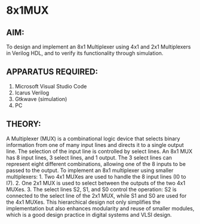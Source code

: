# 8x1MUX
## AIM: 
To design and implement an 8x1 Multiplexer using 4x1 and 2x1 Multiplexers in Verilog HDL, and to verify its functionality through simulation. 
## APPARATUS REQUIRED: 
1. Microsoft Visual Studio Code 
2. Icarus Verilog 
3. Gtkwave (simulation) 
4. PC 
## THEORY: 
A Multiplexer (MUX) is a combinational logic device that selects binary information from one of many input lines and directs it to a single output line. The selection of the input line is controlled by select lines. An 8x1 MUX has 8 input lines, 3 select lines, and 1 output. The 3 select lines can represent eight different combinations, allowing one of the 8 inputs to be passed to the output. To implement an 8x1 multiplexer using smaller multiplexers: 
    1. Two 4x1 MUXes are used to handle the 8 input lines (I0 to I7). 
    2. One 2x1 MUX is used to select between the outputs of the two 4x1 MUXes. 
    3. The select lines S2, S1, and S0 control the operation: S2 is connected to the select line of the 2x1 MUX, while S1 and S0 are used for the 4x1 MUXes. 
This hierarchical design not only simplifies the implementation but also enhances modularity and reuse of smaller modules, which is a good design practice in digital systems and VLSI design.
